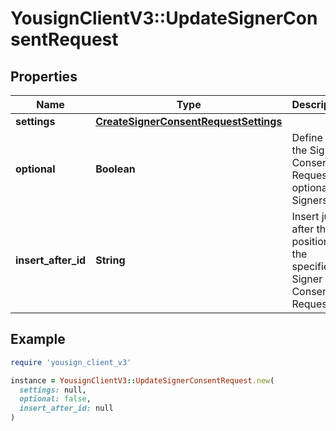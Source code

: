 # YousignClientV3::UpdateSignerConsentRequest

## Properties

| Name | Type | Description | Notes |
| ---- | ---- | ----------- | ----- |
| **settings** | [**CreateSignerConsentRequestSettings**](CreateSignerConsentRequestSettings.md) |  | [optional] |
| **optional** | **Boolean** | Define if the Signer Consent Request is optional for Signers | [optional] |
| **insert_after_id** | **String** | Insert just after the position of the specified Signer Consent Request id | [optional] |

## Example

```ruby
require 'yousign_client_v3'

instance = YousignClientV3::UpdateSignerConsentRequest.new(
  settings: null,
  optional: false,
  insert_after_id: null
)
```

